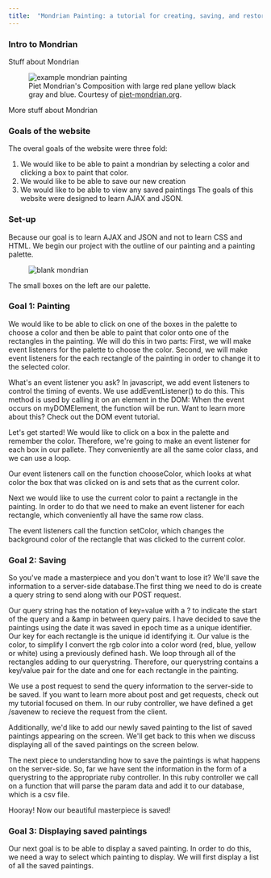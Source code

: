 ```yaml
---
title:  "Mondrian Painting: a tutorial for creating, saving, and restoring on the web"
---
```


### Intro to Mondrian
Stuff about Mondrian
<figure>
	<img src="http://www.piet-mondrian.org/images/paintings/composition-with-large-red-plane-yellow-black-gray-and-blue.jpg" alt="example mondrian painting" alt="Piet Mondrian's painting">
	<figcaption>Piet Mondrian's Composition with large red plane yellow black gray and blue. Courtesy of <a href="http://www.piet-mondrian.org">piet-mondrian.org</a>.</figcaption>
</figure>
More stuff about Mondrian

### Goals of the website
The overal goals of the website were three fold:
1. We would like to be able to paint a mondrian by selecting a color and clicking a box to paint that color.
2. We would like to be able to save our new creation
3. We would like to be able to view any saved paintings
The goals of this website were designed to learn AJAX and JSON.

### Set-up
Because our goal is to learn AJAX and JSON and not to learn CSS and HTML. We begin our project with the outline of our painting and a painting palette.
<figure>
	<img src="images/MondrianScreenshot.png" alt="blank mondrian">
</figure>
The small boxes on the left are our palette.

### Goal 1: Painting
We would like to be able to click on one of the boxes in the palette to choose a color and then be able to paint that color onto one of the rectangles in the painting. We will do this in two parts: First, we will make event listeners for the palette to choose the color. Second, we will make event listeners for the each rectangle of the painting in order to change it to the selected color.

What's an event listener you ask? In javascript, we add event listeners to control the timing of events. We use addEventListener() to do this. This method is used by calling it on an element in the DOM: <script src="https://gist.github.com/LeannaRM/b5d074277abc4d646f75867c04767f8f.js"></script> When the event occurs on myDOMElement, the function will be run. Want to learn more about this? Check out the DOM event tutorial.

Let's get started! We would like to click on a box in the palette and remember the color. Therefore, we're going to make an event listener for each box in our pallete. They conveniently are all the same color class, and we can use a loop.
	
<script src="https://gist.github.com/LeannaRM/a3bd4f729fcf686ab41a98aab20d040a.js"></script>

Our event listeners call on the function chooseColor, which looks at what color the box that was clicked on is and sets that as the current color.

Next we would like to use the current color to paint a rectangle in the painting. In order to do that we need to make an event listener for each rectangle, which conveniently all have the same row class.

<script src="https://gist.github.com/LeannaRM/42fb5dcff62f92c760b168bd690f51b2.js"></script>

The event listeners call the function setColor, which changes the background color of the rectangle that was clicked to the current color.

### Goal 2: Saving
So you've made a masterpiece and you don't want to lose it? We'll save the information to a server-side database.The first thing we need to do is create a query string to send along with our POST request.

<script src="https://gist.github.com/LeannaRM/db62855e5fb3ac030f9f4735d4673358.js"></script>

Our query string has the notation of key=value with a ? to indicate the start of the query and a &amp in between query pairs. I have decided to save the paintings using the date it was saved in epoch time as a unique identifier. Our key for each rectangle is the unique id identifying it. Our value is the color, to simplify I convert the rgb color into a color word (red, blue, yellow or white) using a previously defined hash. We loop through all of the rectangles adding to our querystring. Therefore, our querystring contains a key/value pair for the date and one for each rectangle in the painting.

We use a post request to send the query information to the server-side to be saved. If you want to learn more about post and get requests, check out my tutorial focused on them. In our ruby controller, we have defined a get /savenew to recieve the request from the client.

<script src="https://gist.github.com/LeannaRM/13a63068a2d8ca4bcfbf4f4334886576.js"></script>

Additionally, we'd like to add our newly saved painting to the list of saved paintings appearing on the screen. We'll get back to this when we discuss displaying all of the saved paintings on the screen below.

The next piece to understanding how to save the paintings is what happens on the server-side. So, far we have sent the information in the form of a querystring to the appropriate ruby controller. In this ruby controller we call on a function that will parse the param data and add it to our database, which is a csv file.

<script src="https://gist.github.com/LeannaRM/64e98cbde25822278303356109d1130c.js"></script>

Hooray! Now our beautiful masterpiece is saved!

### Goal 3: Displaying saved paintings
Our next goal is to be able to display a saved painting. In order to do this, we need a way to select which painting to display. We will first display a list of all the saved paintings.